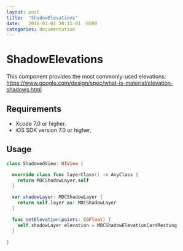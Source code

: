```yaml
---
layout: post
title:  "ShadowElevations"
date:   2016-03-01 20:15:01 -0500
categories: documentation
---
```

# ShadowElevations

This component provides the most commonly-used elevations:
https://www.google.com/design/spec/what-is-material/elevation-shadows.html

## Requirements

- Xcode 7.0 or higher.
- iOS SDK version 7.0 or higher.

## Usage

```swift
class ShadowedView: UIView {

  override class func layerClass() -> AnyClass {
    return MDCShadowLayer.self
  }

  var shadowLayer: MDCShadowLayer {
    return self.layer as! MDCShadowLayer
  }

  func setElevation(points: CGFloat) {
    self.shadowLayer.elevation = MDCShadowElevationCardResting
  }

}
```
